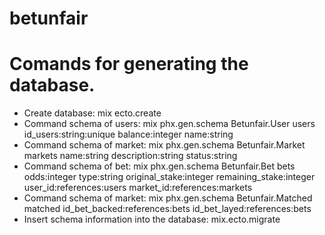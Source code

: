# betunfair

# Comands for generating the database.
- Create database: mix ecto.create
- Command schema of users: mix phx.gen.schema Betunfair.User users id_users:string:unique balance:integer name:string
- Command schema of market: mix phx.gen.schema Betunfair.Market markets name:string description:string status:string
- Command schema of bet: mix phx.gen.schema Betunfair.Bet bets odds:integer type:string original_stake:integer remaining_stake:integer user_id:references:users market_id:references:markets
- Command schema of market: mix phx.gen.schema Betunfair.Matched matched id_bet_backed:references:bets id_bet_layed:references:bets
- Insert schema information into the database: mix.ecto.migrate



